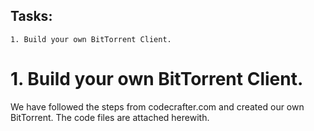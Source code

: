 ## Tasks:
```
1. Build your own BitTorrent Client.
```

# 1. Build your own BitTorrent Client.

We have followed the steps from codecrafter.com and created our own BitTorrent. The code files are attached herewith.
